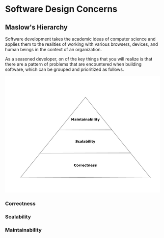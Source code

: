 # Software Design Concerns


## Maslow's Hierarchy

Software development takes the academic ideas of computer science and applies them
to the realities of working with various browsers, devices, and human beings in the 
context of an organization.

As a seasoned developer, on of the key things that you will realize is that there 
are a pattern of problems that are encountered when building software, which can
be grouped and prioritized as follows.

![Design Concerns Hierarchy](images/concerns.png "The hierarchy of design concerns.")


### Correctness


### Scalability


### Maintainability


